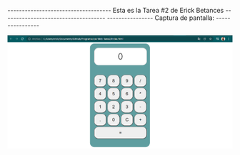 ------------------------------------ Esta es la Tarea #2 de Erick Betances ------------------------------------
----------------         Captura de pantalla:          ----------------

![Captura 1](calc1.png)